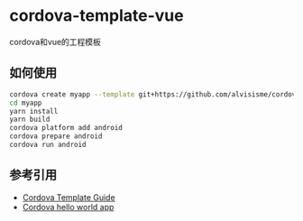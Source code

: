 # cordova-template-vue

cordova和vue的工程模板

## 如何使用

```bash
cordova create myapp --template git+https://github.com/alvisisme/cordova-template-vue.git
cd myapp
yarn install
yarn build
cordova platform add android
cordova prepare android
cordova run android
```

## 参考引用

* [Cordova Template Guide](https://cordova.apache.org/docs/en/latest/guide/cli/template.html)
* [Cordova hello world app](https://github.com/apache/cordova-app-hello-world)